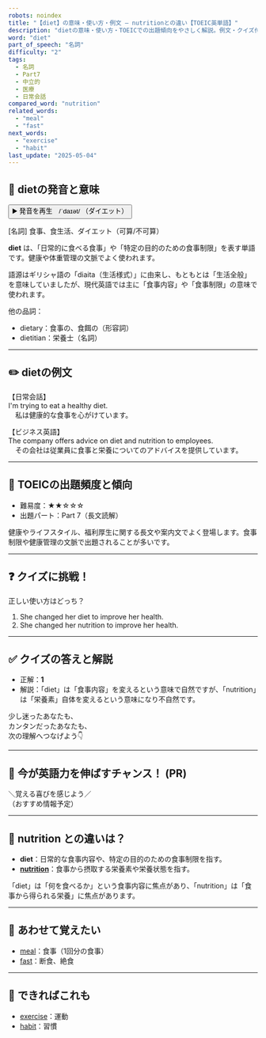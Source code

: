 ```yaml
---
robots: noindex
title: "【diet】の意味・使い方・例文 ― nutritionとの違い【TOEIC英単語】"
description: "dietの意味・使い方・TOEICでの出題傾向をやさしく解説。例文・クイズ付きでnutritionとの違いもわかりやすく学べます。"
word: "diet"
part_of_speech: "名詞"
difficulty: "2"
tags:
  - 名詞
  - Part7
  - 中立的
  - 医療
  - 日常会話
compared_word: "nutrition"
related_words:
  - "meal"
  - "fast"
next_words:
  - "exercise"
  - "habit"
last_update: "2025-05-04"
---
```


## 🔰 dietの発音と意味

<button class="play-audio" onclick="playTTS('diet')">
  <span class="play-audio-main">
    ▶️ 発音を再生　/ˈdaɪət/
  </span>
  <span class="play-audio-sub">
    （ダイエット）
  </span>
</button>

[名詞] 食事、食生活、ダイエット（可算/不可算）

**diet** は、「日常的に食べる食事」や「特定の目的のための食事制限」を表す単語です。健康や体重管理の文脈でよく使われます。

語源はギリシャ語の「diaita（生活様式）」に由来し、もともとは「生活全般」を意味していましたが、現代英語では主に「食事内容」や「食事制限」の意味で使われます。

他の品詞：  
- dietary：食事の、食餌の（形容詞）
- dietitian：栄養士（名詞）

---

## ✏️ dietの例文

【日常会話】  
I'm trying to eat a healthy diet.  
　私は健康的な食事を心がけています。

【ビジネス英語】  
The company offers advice on diet and nutrition to employees.  
　その会社は従業員に食事と栄養についてのアドバイスを提供しています。

---

## 🎯 TOEICの出題頻度と傾向

- 難易度：★★☆☆☆
- 出題パート：Part 7（長文読解）

健康やライフスタイル、福利厚生に関する長文や案内文でよく登場します。食事制限や健康管理の文脈で出題されることが多いです。

---

## ❓ クイズに挑戦！

正しい使い方はどっち？

1. She changed her diet to improve her health.  
2. She changed her nutrition to improve her health.

---

## ✅ クイズの答えと解説

- 正解：**1**
- 解説：「diet」は「食事内容」を変えるという意味で自然ですが、「nutrition」は「栄養素」自体を変えるという意味になり不自然です。

少し迷ったあなたも、  
カンタンだったあなたも、  
次の理解へつなげよう👇️

---

## 🚀 今が英語力を伸ばすチャンス！ (PR)

<div class="info-center">
＼覚える喜びを感じよう／<br>  
（おすすめ情報予定）
</div>

---

## 🤔  nutrition との違いは？

- **diet**：日常的な食事内容や、特定の目的のための食事制限を指す。
- **[nutrition](/nutrition)**：食事から摂取する栄養素や栄養状態を指す。

「diet」は「何を食べるか」という食事内容に焦点があり、「nutrition」は「食事から得られる栄養」に焦点があります。

---

## 🧩 あわせて覚えたい

- [meal](/meal)：食事（1回分の食事）
- [fast](/fast)：断食、絶食

---

## 📖 できればこれも

- [exercise](/exercise)：運動
- [habit](/habit)：習慣

<!-- cvid: aid34_bid42 -->
